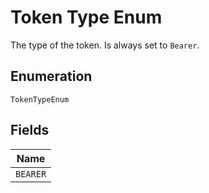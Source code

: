 
# Token Type Enum

The type of the token. Is always set to `Bearer`.

## Enumeration

`TokenTypeEnum`

## Fields

| Name |
|  --- |
| `BEARER` |

